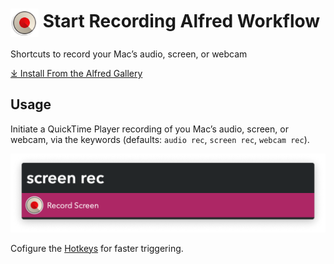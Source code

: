 # <img src='Workflow/icon.png' width='45' align='center' alt='icon'> Start Recording Alfred Workflow

Shortcuts to record your Mac’s audio, screen, or webcam

<a href='https://alfred.app/workflows/vitor/start-recording'>⤓ Install From the Alfred Gallery</a>

## Usage

Initiate a QuickTime Player recording of you Mac’s audio, screen, or webcam, via the keywords (defaults: `audio rec`, `screen rec`, `webcam rec`).

![Record screen](Workflow/images/about/screenrec.png)

Cofigure the [Hotkeys](https://www.alfredapp.com/help/workflows/triggers/hotkey/) for faster triggering.
